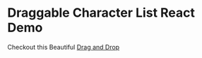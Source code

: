 # Draggable Character List React Demo

Checkout this Beautiful [Drag and Drop](https://github.com/atlassian/react-beautiful-dnd)
